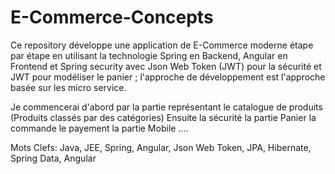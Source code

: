 # E-Commerce-Concepts
Ce repository développe une application de E-Commerce moderne étape par étape en utilisant la technologie Spring en Backend, Angular en Frontend et Spring security avec Json Web Token (JWT) pour la sécurité et JWT pour modéliser le panier ; l'approche de développement est l'approche basée sur les micro service.

Je commencerai d'abord par la partie représentant le catalogue de produits (Produits classés par des catégories) Ensuite la sécurité la partie Panier la commande le payement la partie Mobile ....

Mots Clefs: Java, JEE, Spring, Angular, Json Web Token, JPA, Hibernate, Spring Data, Angular
